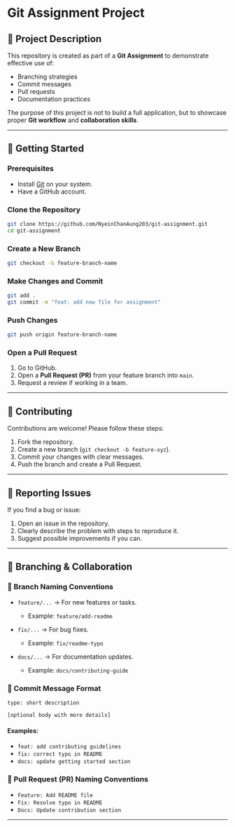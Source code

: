 # Git Assignment Project

## 📌 Project Description
This repository is created as part of a **Git Assignment** to demonstrate effective use of:
- Branching strategies  
- Commit messages  
- Pull requests  
- Documentation practices  

The purpose of this project is not to build a full application, but to showcase proper **Git workflow** and **collaboration skills**.

---

## 🚀 Getting Started

### Prerequisites
- Install [Git](https://git-scm.com/) on your system.  
- Have a GitHub account.  

### Clone the Repository
```bash
git clone https://github.com/NyeinChanAung203/git-assignment.git
cd git-assignment
````

### Create a New Branch

```bash
git checkout -b feature-branch-name
```

### Make Changes and Commit

```bash
git add .
git commit -m "feat: add new file for assignment"
```

### Push Changes

```bash
git push origin feature-branch-name
```

### Open a Pull Request

1. Go to GitHub.
2. Open a **Pull Request (PR)** from your feature branch into `main`.
3. Request a review if working in a team.

---

## 🤝 Contributing

Contributions are welcome! Please follow these steps:

1. Fork the repository.
2. Create a new branch (`git checkout -b feature-xyz`).
3. Commit your changes with clear messages.
4. Push the branch and create a Pull Request.

---

## 🐞 Reporting Issues

If you find a bug or issue:

1. Open an issue in the repository.
2. Clearly describe the problem with steps to reproduce it.
3. Suggest possible improvements if you can.

---

## 📂 Branching & Collaboration

### 🔹 Branch Naming Conventions

* `feature/...` → For new features or tasks.

  * Example: `feature/add-readme`
* `fix/...` → For bug fixes.

  * Example: `fix/readme-typo`
* `docs/...` → For documentation updates.

  * Example: `docs/contributing-guide`

### 🔹 Commit Message Format

```
type: short description

[optional body with more details]
```

#### Examples:

* `feat: add contributing guidelines`
* `fix: correct typo in README`
* `docs: update getting started section`

### 🔹 Pull Request (PR) Naming Conventions

* `Feature: Add README file`
* `Fix: Resolve typo in README`
* `Docs: Update contribution section`

---